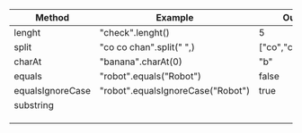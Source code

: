 | Method           | Example                               | Output             |
| ---------------- | ------------------------------------- | ------------------ |
| lenght           | "check".lenght()                      | 5                  |
| split            | "co co chan".split(" ",<split limit>) | ["co","co","chan"] |
| charAt           | "banana".charAt(0)                    | "b"                |
| equals           | "robot".equals("Robot")               | false              |
| equalsIgnoreCase | "robot".equalsIgnoreCase("Robot")     | true               |
| substring        |                                       |                    |
|                  |                                       |                    |
|                  |                                       |                    |
|                  |                                       |                    |

